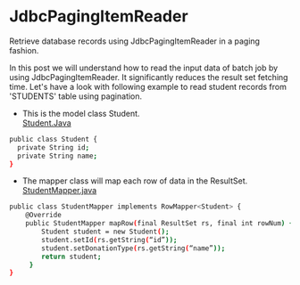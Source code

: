 # JdbcPagingItemReader
Retrieve database records using JdbcPagingItemReader in a paging fashion.

In this post we will understand how to read the input data of batch job by using JdbcPagingItemReader. It significantly reduces the result set fetching time. 
Let's have a look with following example to read student records from 'STUDENTS' table using pagination. 

- This is the model class Student.  
<ins>Student.Java</ins>

```sh
public class Student {
  private String id;
  private String name;
}
```

- The mapper class will map each row of data in the ResultSet.  
<ins>StudentMapper.java</ins>

```sh
public class StudentMapper implements RowMapper<Student> {
    @Override
    public StudentMapper mapRow(final ResultSet rs, final int rowNum) {
        Student student = new Student();
        student.setId(rs.getString(“id”));
        student.setDonationType(rs.getString(“name”));
        return student;
     }
}  
```




